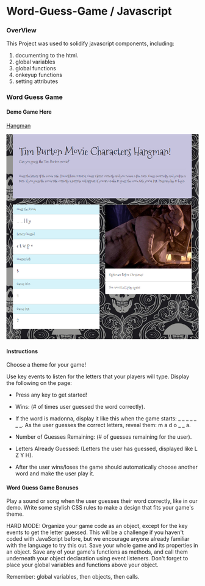 # Word-Guess-Game / Javascript 

### OverView

This Project was used to solidify javascript components, including:
  1. documenting to the html.
  2. global variables
  3. global functions
  4. onkeyup functions
  5. setting attributes


### Word Guess Game

#### Demo Game Here

   [Hangman](https://bltarkany.github.io/Hangman-Javascript/)



![Tim Burton Hangman](https://github.com/bltarkany/Hangman/blob/master/assets/images/gamepic.png)



#### Instructions


Choose a theme for your game! 

Use key events to listen for the letters that your players will type.
Display the following on the page:

* Press any key to get started!

* Wins: (# of times user guessed the word correctly).

* If the word is madonna, display it like this when the game starts: _ _ _ _ _ _ _.
    As the user guesses the correct letters, reveal them: m a d o _  _ a.

* Number of Guesses Remaining: (# of guesses remaining for the user).

* Letters Already Guessed: (Letters the user has guessed, displayed like L Z Y H).

* After the user wins/loses the game should automatically choose another word and make the user play it.


#### Word Guess Game Bonuses


Play a sound or song when the user guesses their word correctly, like in our demo.
Write some stylish CSS rules to make a design that fits your game's theme.

HARD MODE: Organize your game code as an object, except for the key events to get the letter guessed. This will be a challenge if you haven't coded with JavaScript before, but we encourage anyone already familiar with the language to try this out.
Save your whole game and its properties in an object.
Save any of your game's functions as methods, and call them underneath your object declaration using event listeners.
Don't forget to place your global variables and functions above your object.


Remember: global variables, then objects, then calls.




